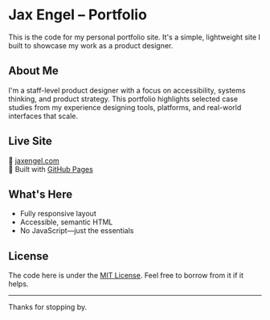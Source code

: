 # Jax Engel – Portfolio

This is the code for my personal portfolio site. It's a simple, lightweight site I built to showcase my work as a product designer.

## About Me

I'm a staff-level product designer with a focus on accessibility, systems thinking, and product strategy. This portfolio highlights selected case studies from my experience designing tools, platforms, and real-world interfaces that scale.

## Live Site

🔗 [jaxengel.com](http://jaxengeldesign.com/)  
📍 Built with [GitHub Pages](https://pages.github.com/)

## What's Here

- Fully responsive layout
- Accessible, semantic HTML
- No JavaScript—just the essentials

## License

The code here is under the [MIT License](LICENSE). Feel free to borrow from it if it helps.

---

Thanks for stopping by.
